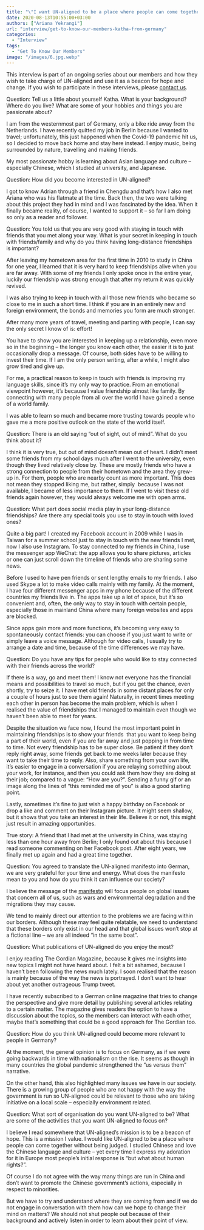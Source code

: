 ```yaml
---
title: "\"I want UN-aligned to be a place where people can come together without being judged\": Interview with Katharina Wüstnienhaus"
date: 2020-08-13T10:55:00+03:00
authors: ["Ariana Yekrangi"]
url: "interview/get-to-know-our-members-katha-from-germany"
categories: 
  - "Interview"
tags: 
  - "Get To Know Our Members"
image: "/images/6.jpg.webp"
---
```


This interview is part of an ongoing series about our members and how they wish to take charge of UN-aligned and use it as a beacon for hope and change. If you wish to participate in these interviews, please [contact us](https://un-aligned.org/about/contact/register/).

Question: Tell us a little about yourself Katha. What is your background? Where do you live? What are some of your hobbies and things you are passionate about?

I am from the westernmost part of Germany, only a bike ride away from the Netherlands. I have recently quitted my job in Berlin because I wanted to travel; unfortunately, this just happened when the Covid-19 pandemic hit us, so I decided to move back home and stay here instead. I enjoy music, being surrounded by nature, travelling and making friends.

My most passionate hobby is learning about Asian language and culture – especially Chinese, which I studied at university, and Japanese. 

Question: How did you become interested in UN-aligned?

I got to know Adrian through a friend in Chengdu and that’s how I also met Ariana who was his flatmate at the time. Back then, the two were talking about this project they had in mind and I was fascinated by the idea. When it finally became reality, of course, I wanted to support it – so far I am doing so only as a reader and follower. 

Question: You told us that you are very good with staying in touch with friends that you met along your way. What is your secret in keeping in touch with friends/family and why do you think having long-distance friendships is important?

After leaving my hometown area for the first time in 2010 to study in China for one year, I learned that it is very hard to keep friendships alive when you are far away. With some of my friends I only spoke once in the entire year, luckily our friendship was strong enough that after my return it was quickly revived.

I was also trying to keep in touch with all those new friends who became so close to me in such a short time. I think if you are in an entirely new and foreign environment, the bonds and memories you form are much stronger.

After many more years of travel, meeting and parting with people, I can say the only secret I know of is: effort! 

You have to show you are interested in keeping up a relationship, even more so in the beginning – the longer you know each other, the easier it is to just occasionally drop a message. Of course, both sides have to be willing to invest their time. If I am the only person writing, after a while, I might also grow tired and give up.

For me, a practical reason to keep in touch with friends is improving my language skills, since it’s my only way to practice. From an emotional viewpoint however, it’s because I value friendship almost like family. By connecting with many people from all over the world I have gained a sense of a world family.

I was able to learn so much and became more trusting towards people who gave me a more positive outlook on the state of the world itself. 

Question: There is an old saying “out of sight, out of mind”. What do you think about it?

I think it is very true, but out of mind doesn’t mean out of heart. I didn’t meet some friends from my school days much after I went to the university, even though they lived relatively close by. These are mostly friends who have a strong connection to people from their hometown and the area they grew-up in. For them, people who are nearby count as more important. This does not mean they stopped liking me, but rather, simply  because I was not available, I became of less importance to them. If I went to visit these old friends again however, they would always welcome me with open arms.  

Question: What part does social media play in your long-distance friendships? Are there any special tools you use to stay in touch with loved ones?

Quite a big part! I created my Facebook account in 2009 while I was in Taiwan for a summer school just to stay in touch with the new friends I met, now I also use Instagram. To stay connected to my friends in China, I use the messenger app WeChat: the app allows you to share pictures, articles or one can just scroll down the timeline of friends who are sharing some news.

Before I used to have pen friends or sent lengthy emails to my friends. I also used Skype a lot to make video calls mainly with my family. At the moment,  I have four different messenger apps in my phone because of the different countries my friends live in. The apps take up a lot of space, but it’s so convenient and, often, the only way to stay in touch with certain people, especially those in mainland China where many foreign websites and apps are blocked. 

Since apps gain more and more functions, it’s becoming very easy to spontaneously contact friends: you can choose if you just want to write or simply leave a voice message. Although for video calls, I usually try to arrange a date and time, because of the time differences we may have.

Question: Do you have any tips for people who would like to stay connected with their friends across the world?

If there is a way, go and meet them! I know not everyone has the financial means and possibilities to travel so much, but if you get the chance, even shortly, try to seize it. I have met old friends in some distant places for only a couple of hours just to see them again! Naturally, in recent times meeting each other in person has become the main problem, which is when I realised the value of friendships that I managed to maintain even though we haven’t been able to meet for years.

Despite the situation we face now, I found the most important point in maintaining friendships is to show your friends  that you want to keep being a part of their world, even if you are far away and just popping in from time to time. Not every friendship has to be super close. Be patient if they don’t reply right away, some friends get back to me weeks later because they want to take their time to reply. Also, share something from your own life, it’s easier to engage in a conversation if you are relaying something about your work, for instance, and then you could ask them how they are doing at their job; compared to a vague: “How are you?”. Sending a funny gif or an image along the lines of “this reminded me of you” is also a good starting point.

Lastly, sometimes it’s fine to just wish a happy birthday on Facebook or drop a like and comment on their Instagram picture. It might seem shallow, but it shows that you take an interest in their life. Believe it or not, this might just result in amazing opportunities. 

True story: A friend that I had met at the university in China, was staying less than one hour away from Berlin; I only found out about this because I read someone commenting on her Facebook post. After eight years, we finally met up again and had a great time together.

Question: You agreed to translate the UN-aligned manifesto into German, we are very grateful for your time and energy. What does the manifesto mean to you and how do you think it can influence our society?

I believe the message of the [manifesto](https://un-aligned.org/our-manifesto/) will focus people on global issues that concern all of us, such as wars and environmental degradation and the migrations they may cause. 

We tend to mainly direct our attention to the problems we are facing within our borders. Although these may feel quite relatable, we need to understand that these borders only exist in our head and that global issues won’t stop at a fictional line – we are all indeed “in the same boat”. 

Question: What publications of UN-aligned do you enjoy the most? 

I enjoy reading The Gordian Magazine, because it gives me insights into new topics I might not have heard about. I felt a bit ashamed, because I haven’t been following the news much lately. I soon realised that the reason is mainly because of the way the news is portrayed. I don’t want to hear about yet another outrageous Trump tweet. 

I have recently subscribed to a German online magazine that tries to change the perspective and give more detail by publishing several articles relating to a certain matter. The magazine gives readers the option to have a discussion about the topics, so the members can interact with each other, maybe that’s something that could be a good approach for The Gordian too.

Question: How do you think UN-aligned could become more relevant to people in Germany? 

At the moment, the general opinion is to focus on Germany, as if we were going backwards in time with nationalism on the rise. It seems as though in many countries the global pandemic strengthened the “us versus them” narrative.

On the other hand, this also highlighted many issues we have in our society. There is a growing group of people who are not happy with the way the government is run so UN-aligned could be relevant to those who are taking initiative on a local scale – especially environment related.

Question: What sort of organisation do you want UN-aligned to be? What are some of the activities that you want UN-aligned to focus on?

I believe I read somewhere that UN-aligned’s mission is to be a beacon of hope. This is a mission I value. I would like UN-aligned to be a place where people can come together without being judged. I studied Chinese and love the Chinese language and culture – yet every time I express my adoration for it in Europe most people’s initial response is “but what about human rights?”. 

Of course I do not agree with the way many things are run in China and don’t want to promote the Chinese government’s actions, especially in respect to minorities.

But we have to try and understand where they are coming from and if we do not engage in conversation with them how can we hope to change their mind on matters? We should not shut people out because of their background and actively listen in order to learn about their point of view.
